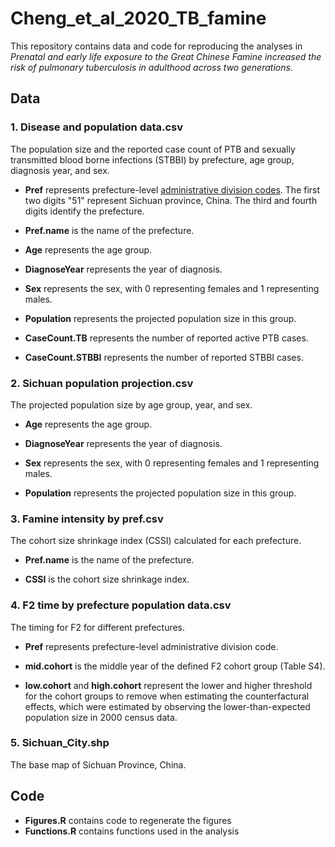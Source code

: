# Cheng_et_al_2020_TB_famine

This repository contains data and code for reproducing the analyses in *Prenatal and early life exposure to the Great Chinese Famine increased the risk of pulmonary tuberculosis in adulthood across two generations*. 
 
## Data
### 1. Disease and population data.csv 

The population size and the reported case count of PTB and sexually transmitted blood borne infections (STBBI) by prefecture, age group, diagnosis year, and sex. 
 
* **Pref** represents prefecture-level [administrative division codes](https://en.wikipedia.org/wiki/Administrative_division_codes_of_the_People%27s_Republic_of_China). The first two digits "51" represent Sichuan province, China. The third and fourth digits identify the prefecture.
 
* **Pref.name** is the name of the prefecture.
 
* **Age** represents the age group.

* **DiagnoseYear** represents the year of diagnosis.

* **Sex** represents the sex, with 0 representing females and 1 representing males.

* **Population** represents the projected population size in this group.

* **CaseCount.TB** represents the number of reported active PTB cases.

* **CaseCount.STBBI** represents the number of reported STBBI cases.


### 2. Sichuan population projection.csv

The projected population size by age group, year, and sex.

* **Age** represents the age group.

* **DiagnoseYear** represents the year of diagnosis.

* **Sex** represents the sex, with 0 representing females and 1 representing males.

* **Population** represents the projected population size in this group.


### 3. Famine intensity by pref.csv

The cohort size shrinkage index (CSSI) calculated for each prefecture.

* **Pref.name** is the name of the prefecture.

* **CSSI** is the cohort size shrinkage index.

### 4. F2 time by prefecture population data.csv

The timing for F2 for different prefectures.

* **Pref** represents prefecture-level administrative division code.

* **mid.cohort** is the middle year of the defined F2 cohort group (Table S4).

* **low.cohort** and **high.cohort** represent the lower and higher threshold for the cohort groups to remove when estimating the counterfactural effects, which were estimated by observing the lower-than-expected population size in 2000 census data. 

### 5. Sichuan_City.shp

The base map of Sichuan Province, China.




## Code
* **Figures.R** contains code to regenerate the figures
* **Functions.R** contains functions used in the analysis





